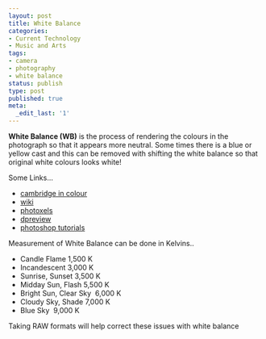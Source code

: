 ```yaml
---
layout: post
title: White Balance
categories:
- Current Technology
- Music and Arts
tags:
- camera
- photography
- white balance
status: publish
type: post
published: true
meta:
  _edit_last: '1'
---
```

<strong>White Balance (WB)</strong> is the process of rendering the colours in the photograph so that it appears more neutral. Some times there is a blue or yellow cast and this can be removed with shifting the white balance so that original white colours looks white!

Some Links...
<ul>
	<li><a href="http://www.cambridgeincolour.com/tutorials/white-balance.htm">cambridge in colour</a></li>
	<li><a href="http://en.wikipedia.org/wiki/White_balance">wiki</a></li>
	<li><a href="http://www.photoxels.com/tutorial_white-balance.html">photoxels</a></li>
	<li><a href="http://www.dpreview.com/learn/?/Glossary/Digital_Imaging/White_Balance_01.htm">dpreview</a></li>
	<li><a href="http://photoshoptutorials.ws/photoshop-tutorials/photo-restoration/white-balance.html">photoshop tutorials</a></li>
</ul>
Measurement of White Balance can be done in Kelvins..
<ul>
	<li>Candle Flame 1,500 K</li>
	<li>Incandescent 3,000 K</li>
	<li>Sunrise, Sunset 3,500 K</li>
	<li>Midday Sun, Flash 5,500 K</li>
	<li>Bright Sun, Clear Sky  6,000 K</li>
	<li>Cloudy Sky, Shade 7,000 K</li>
	<li>Blue Sky  9,000 K</li>
</ul>
Taking RAW formats will help correct these issues with white balance
